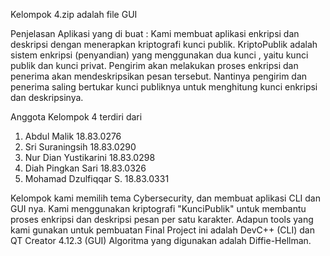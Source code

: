 Kelompok 4.zip adalah file GUI

Penjelasan Aplikasi yang di buat : Kami membuat aplikasi enkripsi dan deskripsi dengan menerapkan kriptografi kunci publik. KriptoPublik adalah sistem enkripsi (penyandian) yang menggunakan dua kunci , yaitu kunci publik dan kunci privat. Pengirim akan melakukan proses enkripsi dan penerima akan mendeskripsikan pesan tersebut. Nantinya pengirim dan penerima saling bertukar kunci publiknya untuk menghitung kunci enkripsi dan deskripsinya.

Anggota Kelompok 4 terdiri dari

1. Abdul Malik 18.83.0276
2. Sri Suraningsih 18.83.0290
3. Nur Dian Yustikarini 18.83.0298
4. Diah Pingkan Sari 18.83.0326
5. Mohamad Dzulfiqqar S. 18.83.0331

Kelompok kami memilih tema Cybersecurity, dan membuat aplikasi CLI dan GUI nya. Kami menggunakan kriptografi "KunciPublik" untuk membantu proses enkripsi dan deskripsi pesan per satu karakter. Adapun tools yang kami gunakan untuk pembuatan Final Project ini adalah DevC++ (CLI) dan QT Creator 4.12.3 (GUI) Algoritma yang digunakan adalah Diffie-Hellman.
